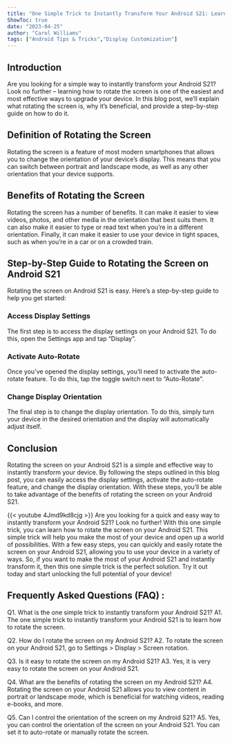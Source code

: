 ```yaml
---
title: "One Simple Trick to Instantly Transform Your Android S21: Learn How to Rotate the Screen!"
ShowToc: true 
date: "2023-04-25"
author: "Carol Williams" 
tags: ["Android Tips & Tricks","Display Customization"]
---
```

## Introduction

Are you looking for a simple way to instantly transform your Android S21? Look no further – learning how to rotate the screen is one of the easiest and most effective ways to upgrade your device. In this blog post, we’ll explain what rotating the screen is, why it’s beneficial, and provide a step-by-step guide on how to do it. 

## Definition of Rotating the Screen

Rotating the screen is a feature of most modern smartphones that allows you to change the orientation of your device’s display. This means that you can switch between portrait and landscape mode, as well as any other orientation that your device supports.

## Benefits of Rotating the Screen

Rotating the screen has a number of benefits. It can make it easier to view videos, photos, and other media in the orientation that best suits them. It can also make it easier to type or read text when you’re in a different orientation. Finally, it can make it easier to use your device in tight spaces, such as when you’re in a car or on a crowded train.

## Step-by-Step Guide to Rotating the Screen on Android S21

Rotating the screen on Android S21 is easy. Here’s a step-by-step guide to help you get started:

### Access Display Settings

The first step is to access the display settings on your Android S21. To do this, open the Settings app and tap “Display”.

### Activate Auto-Rotate

Once you’ve opened the display settings, you’ll need to activate the auto-rotate feature. To do this, tap the toggle switch next to “Auto-Rotate”.

### Change Display Orientation

The final step is to change the display orientation. To do this, simply turn your device in the desired orientation and the display will automatically adjust itself.

## Conclusion

Rotating the screen on your Android S21 is a simple and effective way to instantly transform your device. By following the steps outlined in this blog post, you can easily access the display settings, activate the auto-rotate feature, and change the display orientation. With these steps, you’ll be able to take advantage of the benefits of rotating the screen on your Android S21.

{{< youtube 4Jmd9kd8cjg >}} 
Are you looking for a quick and easy way to instantly transform your Android S21? Look no further! With this one simple trick, you can learn how to rotate the screen on your Android S21. This simple trick will help you make the most of your device and open up a world of possibilities. With a few easy steps, you can quickly and easily rotate the screen on your Android S21, allowing you to use your device in a variety of ways. So, if you want to make the most of your Android S21 and instantly transform it, then this one simple trick is the perfect solution. Try it out today and start unlocking the full potential of your device!

## Frequently Asked Questions (FAQ) :
Q1. What is the one simple trick to instantly transform your Android S21?
A1. The one simple trick to instantly transform your Android S21 is to learn how to rotate the screen.

Q2. How do I rotate the screen on my Android S21?
A2. To rotate the screen on your Android S21, go to Settings > Display > Screen rotation.

Q3. Is it easy to rotate the screen on my Android S21?
A3. Yes, it is very easy to rotate the screen on your Android S21.

Q4. What are the benefits of rotating the screen on my Android S21?
A4. Rotating the screen on your Android S21 allows you to view content in portrait or landscape mode, which is beneficial for watching videos, reading e-books, and more.

Q5. Can I control the orientation of the screen on my Android S21?
A5. Yes, you can control the orientation of the screen on your Android S21. You can set it to auto-rotate or manually rotate the screen.


